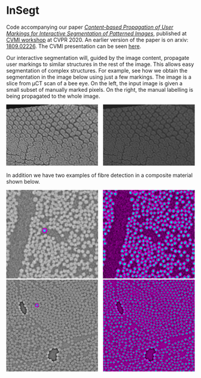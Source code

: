 # InSegt

Code accompanying our paper [*Content-based Propagation of User Markings for Interactive Segmentation of Patterned Images*](http://openaccess.thecvf.com/content_CVPRW_2020/papers/w57/Dahl_Content-Based_Propagation_of_User_Markings_for_Interactive_Segmentation_of_Patterned_CVPRW_2020_paper.pdf), published at [CVMI workshop](https://cvmi2020.github.io/) at CVPR 2020. An earlier version of the paper is on arxiv: [1809.02226](https://arxiv.org/pdf/1809.02226.pdf). The CVMI presentation can be seen [here](https://video.dtu.dk/media/InSegt+presentation/0_xafe3mki/319986).

Our interactive segmentation will, guided by the image content, propagate user markings to similar structures in the rest of the image. This allows easy segmentation of complex structures. For example, see how we obtain the segmentation in the image below using just a few markings. The image is a slice from &mu;CT scan of a bee eye. On the left, the input image is given a small subset of manually marked pixels. On the right, the manual labelling is being propagated to the whole image.

<img src="/images/bee_eye_segmentation.gif" width = "600">

In addition we have two examples of fibre detection in a composite material shown below.

<img src="/images/glass_example.png" width="600">\
<img src="/images/carbon_example.png" width="600">
